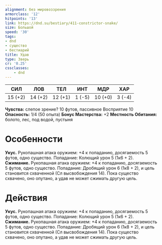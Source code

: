 ```yaml
---
alignment: без мировоззрения
armorclass: '12'
hitpoints: '13'
link: https://dnd.su/bestiary/411-constrictor-snake/
size: Большой
speed: '30'
tags:
- dnd
- существо
- бестиарий
title: Удав
type: Зверь
cr: '0.25'
cssclasses:
    - dnd
---
```



| СИЛ | ЛОВ | ТЕЛ | ИНТ | МДР | ХАР |
|---|---|---|---|---|---|
| 15 (+2) | 14 (+2) | 12 (+1) | 1 (-5) | 10 (+0) | 3 (-4) |
**Чувства:** слепое зрение? 10 футов, пассивное Восприятие 10
**Опасность:** 1/4 (50 опыта)
**Бонус Мастерства:** +2
**Местность Обитания:** болото, лес, под водой, пустыня


# Особенности
**Укус.** Рукопашная атака оружием: +4 к попаданию, досягаемость 5 футов, одно существо. Попадание: Колющий урон 5 (1к6 + 2).
**Сжимание.** Рукопашная атака оружием: +4 к попаданию, досягаемость 5 футов, одно существо. Попадание: Дробящий урон 6 (1к8 + 2), и цель становится схваченной (Сл высвобождения 14). Пока существо схвачено, оно опутано, а удав не может сжимать другую цель.


# Действия
**Укус.** Рукопашная атака оружием: +4 к попаданию, досягаемость 5 футов, одно существо. Попадание: Колющий урон 5 (1к6 + 2).
**Сжимание.** Рукопашная атака оружием: +4 к попаданию, досягаемость 5 футов, одно существо. Попадание: Дробящий урон 6 (1к8 + 2), и цель становится схваченной (Сл высвобождения 14). Пока существо схвачено, оно опутано, а удав не может сжимать другую цель.